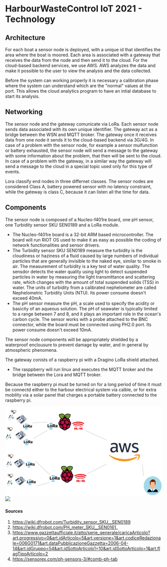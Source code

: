 # HarbourWasteControl IoT 2021 - Technology
## Architecture
For each boat a sensor node is deployed, with a unique id that identifies the area where the boat is moored. Each area is associated with a gateway that receives the data from the node and then send it to the cloud. For the cloud-based backend services, we use AWS. AWS analyzes the data and make it possible to the user to view the analysis and the data collected.

Before the system can working properly it is necessary a calibration phase where the system can understand which are the "normal" values at the port. This allows the cloud analytics program to have an intial database to start its analysis.

## Networking
The sensor node and the gateway comunicate via LoRa. Each sensor node sends data associated with its own unique identifier. The gateway act as a bridge between the WSN and MQTT broker. The gateway once it receives data from one node it sends it to the cloud-based backend via 3G/4G. In case of a problem with the sensor node, for example a sensor mulfunction or battery exhausted, the sensor node will send a message to the gateway with some information about the problem, that then will be sent to the cloud. In case of a problem with the gateway, in a similar way the gateway will send a message to the cloud in a special topic used only for this type of events.

Lora classify end nodes in three differnet classes. The sensor nodes are considered Class A, battery powered sensor with no latency constraint, while the gateway is class C, because it can listen all the time for data.

## Components
The sensor node is composed of a Nucleo-f401re board, one pH sensor, one Turbidity sensor SKU SEN0189 and a LoRa module.
- The Nucleo-f401re board is a 32-bit ARM based microcontroller. The board will run RIOT OS used to make it as easy as possible the coding of network functionalities and sensor drivers.
- The Turbidity sensor SKU SEN0189 measure the turbidity is the cloudiness or haziness of a fluid caused by large numbers of individual particles that are generally invisible to the naked eye, similar to smoke in air. The measurement of turbidity is a key test of water quality. The sensdor detects the water quality using light to detect suspended particles in water by measuring the light transmittance and scattering rate, which changes with the amount of total suspended solids (TSS) in water. The units of turbidity from a calibrated nephelometer are called Nephelometric Turbidity Units (NTU). Its power consume doesn't exceed 40mA.
- The pH sensor measure the pH, a scale used to specify the acidity or basicity of an aqueous solution. The pH of seawater is typically limited to a range between 7 and 8, and it plays an important role in the ocean's carbon cycle. The sensor works with a probe attached to the BNC connector, while the board must be connected using PH2.0 port. Its power consume doesn't exceed 10mA.

The sensor node components will be appropriately shielded by a waterproof enclousure to prevent damage by water, and in general by atmospheric phenomena.

The gateway conists of a raspberry pi with a Dragino LoRa shield attached. 
- The rasppberry will run linux and executes the MQTT broker and the bridge between the Lora and MQTT broker.

Because the raspberry pi must be turned on for a long period of time it must be connectd either to the harbour electrical system via calble, or for extra mobility via a solar panel that charges a portable battery connected to the raspberry pi.

![Image1](Picture/architecture.png)
<img src="https://github.com/Salvo-32/HarbourWasteControl-IoT2021/blob/main/Picture/architecture2.png" width="500">

#### Sources
1. https://wiki.dfrobot.com/Turbidity_sensor_SKU__SEN0189
2. https://wiki.dfrobot.com/PH_meter_SKU__SEN0161_
3. https://www.gazzettaufficiale.it/atto/serie_generale/caricaArticolo?art.progressivo=0&art.idArticolo=5&art.versione=1&art.codiceRedazionale=006G0171&art.dataPubblicazioneGazzetta=2006-04-14&art.idGruppo=54&art.idSottoArticolo1=10&art.idSottoArticolo=1&art.flagTipoArticolo=2
4. https://sensorex.com/ph-sensors-3/#comb-ph-tab
